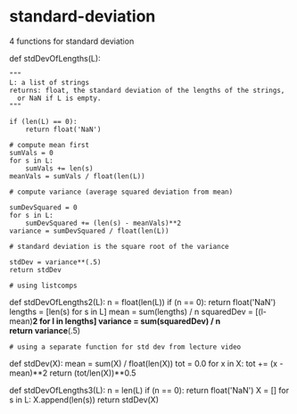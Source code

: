 standard-deviation
==================

4 functions for standard deviation

def stdDevOfLengths(L):

    """
    L: a list of strings
    returns: float, the standard deviation of the lengths of the strings,
      or NaN if L is empty.
    """
    
    if (len(L) == 0):
        return float('NaN')
    
    # compute mean first
    sumVals = 0
    for s in L:
        sumVals += len(s)
    meanVals = sumVals / float(len(L))

    # compute variance (average squared deviation from mean)
    
    sumDevSquared = 0
    for s in L:
        sumDevSquared += (len(s) - meanVals)**2
    variance = sumDevSquared / float(len(L))

    # standard deviation is the square root of the variance
    
    stdDev = variance**(.5)
    return stdDev

    # using listcomps
def stdDevOfLengths2(L):
    n = float(len(L))
    if (n == 0):
        return float('NaN')
    lengths    = [len(s) for s in L]
    mean       = sum(lengths) / n
    squaredDev = [(l-mean)**2 for l in lengths]
    variance   = sum(squaredDev) / n    
    return variance**(.5)

    # using a separate function for std dev from lecture video
def stdDev(X):
    mean = sum(X) / float(len(X))
    tot = 0.0
    for x in X:
        tot += (x - mean)**2
    return (tot/len(X))**0.5

def stdDevOfLengths3(L):
    n = len(L)
    if (n == 0):
        return float('NaN')
    X = []
    for s in L:
        X.append(len(s))
    return stdDev(X)
